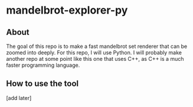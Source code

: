 # mandelbrot-explorer-py
## About
The goal of this repo is to make a fast mandelbrot set renderer that can be zoomed into deeply.  For this repo, I will use Python.  I will probably make another repo at some point like this one that uses C++, as C++ is a much faster programming language.
## How to use the tool
[add later]